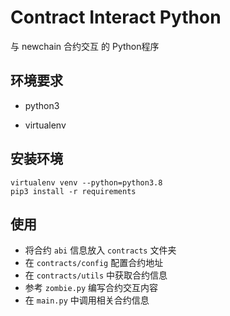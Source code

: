 # Contract Interact Python

与 newchain 合约交互 的 Python程序

## 环境要求 

- python3

- virtualenv

## 安装环境
```
virtualenv venv --python=python3.8
pip3 install -r requirements
```

## 使用

- 将合约 `abi` 信息放入 `contracts` 文件夹
- 在 `contracts/config` 配置合约地址
- 在 `contracts/utils` 中获取合约信息
- 参考 `zombie.py` 编写合约交互内容
- 在 `main.py` 中调用相关合约信息
